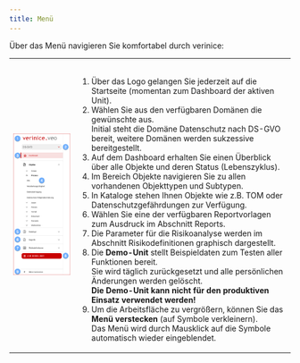 ```yaml
---
title: Menü
---
```

Über das Menü navigieren Sie komfortabel durch verinice:

|||
|---|---|
|![Menü](./docs/2.manual/1.user-interface/media/veo_menu.de.png)|<br><ol><li>Über das Logo gelangen Sie jederzeit auf die Startseite (momentan zum Dashboard der aktiven Unit).</li><li>Wählen Sie aus den verfügbaren <DocsLink to="/domains">Domänen</DocsLink> die gewünschte aus.<br>Initial steht die Domäne Datenschutz nach DS-GVO bereit, weitere Domänen werden sukzessive bereitgestellt.</li><li>Auf dem <DocsLink to="/manual/dashboard">Dashboard</DocsLink> erhalten Sie einen Überblick über alle Objekte und deren Status (Lebenszyklus).</li><li>Im Bereich <DocsLink to="/manual/objects">Objekte</DocsLink> navigieren Sie zu allen vorhandenen Objekttypen und Subtypen.</li><li>In <DocsLink to="/manual/catalogues">Kataloge</DocsLink> stehen Ihnen Objekte wie z.B. TOM oder Datenschutzgefährdungen zur Verfügung.</li><li>Wählen Sie eine der verfügbaren Reportvorlagen zum Ausdruck im Abschnitt <DocsLink to="/manual/reports">Reports</DocsLink>.</li><li>Die Parameter für die Risikoanalyse werden im Abschnitt <DocsLink to="/manual/risk-definition">Risikodefinitionen</DocsLink> graphisch dargestellt.</li><li>Die **Demo-Unit** stellt Beispieldaten zum Testen aller Funktionen bereit.<br>Sie wird täglich zurückgesetzt und alle persönlichen Änderungen werden gelöscht.<br>**Die Demo-Unit kann nicht für den produktiven Einsatz verwendet werden!**</li><li>Um die Arbeitsfläche zu vergrößern, können Sie das **Menü verstecken** (auf Symbole verkleinern).<br>Das Menü wird durch Mausklick auf die Symbole automatisch wieder eingeblendet.</li></ol>|

<br>
